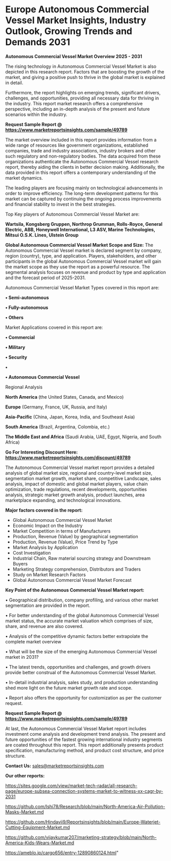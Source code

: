 # Europe Autonomous Commercial Vessel Market Insights, Industry Outlook, Growing Trends and Demands 2031

<Strong> Autonomous Commercial Vessel Market Overview 2025 - 2031</strong>

The rising technology in Autonomous Commercial Vessel Market is also depicted in this research report. Factors that are boosting the growth of the market, and giving a positive push to thrive in the global market is explained in detail.

Furthermore, the report highlights on emerging trends, significant drivers, challenges, and opportunities, providing all necessary data for thriving in the industry. This report market research offers a comprehensive perspective, including an in-depth analysis of the present and future scenarios within the industry.

<strong>Request Sample Report @ <a href=https://www.marketreportsinsights.com/sample/49789>https://www.marketreportsinsights.com/sample/49789</a></strong>

The market overview included in this report provides information from a wide range of resources like government organizations, established companies, trade and industry associations, industry brokers and other such regulatory and non-regulatory bodies. The data acquired from these organizations authenticate the Autonomous Commercial Vessel research report, thereby aiding the clients in better decision making. Additionally, the data provided in this report offers a contemporary understanding of the market dynamics.

The leading players are focusing mainly on technological advancements in order to improve efficiency. The long-term development patterns for this market can be captured by continuing the ongoing process improvements and financial stability to invest in the best strategies.

Top Key players of Autonomous Commercial Vessel Market are:

<strong>Wartsila, Kongsberg Gruppen, Northrop Grumman, Rolls-Royce, General Electric, ABB, Honeywell International, L3 ASV, Marine Technologies, Mitsui O.S.K. Lines, Ulstein Group</strong>

<strong><b>Global Autonomous Commercial Vessel Market Scope and Size:</b></strong>
The Autonomous Commercial Vessel market is declared segment by company, region (country), type, and application. Players, stakeholders, and other participants in the global Autonomous Commercial Vessel market will gain the market scope as they use the report as a powerful resource. The segmental analysis focuses on revenue and product by type and application and the forecast period of 2025-2031.

Autonomous Commercial Vessel Market Types covered in this report are:

<strong>•  Semi-autonomous

•  Fully-autonomous

•  Others</strong>

Market Applications covered in this report are:

<strong>•  Commercial

•  Military

•  Security

•  

•  Autonomous Commercial Vessel</strong> 

Regional Analysis

<strong>North America</strong> (the United States, Canada, and Mexico)

<strong>Europe</strong> (Germany, France, UK, Russia, and Italy)

<strong>Asia-Pacific</strong> (China, Japan, Korea, India, and Southeast Asia)

<strong>South America</strong> (Brazil, Argentina, Colombia, etc.)

<strong>The Middle East and Africa</strong> (Saudi Arabia, UAE, Egypt, Nigeria, and South Africa)

<strong>Go For Interesting Discount Here: <a href=https://www.marketreportsinsights.com/discount/49789>https://www.marketreportsinsights.com/discount/49789</a></strong>

The Autonomous Commercial Vessel market report provides a detailed analysis of global market size, regional and country-level market size, segmentation market growth, market share, competitive Landscape, sales analysis, impact of domestic and global market players, value chain optimization, trade regulations, recent developments, opportunities analysis, strategic market growth analysis, product launches, area marketplace expanding, and technological innovations.

<strong><b>Major factors covered in the report:</b></strong>
<ul>
  <li>Global Autonomous Commercial Vessel Market </li>
  <li>Economic Impact on the Industry</li>
  <li>Market Competition in terms of Manufacturers</li>
  <li>Production, Revenue (Value) by geographical segmentation</li>
  <li>Production, Revenue (Value), Price Trend by Type</li>
  <li>Market Analysis by Application</li>
  <li>Cost Investigation</li>
  <li>Industrial Chain, Raw material sourcing strategy and Downstream Buyers</li>
  <li>Marketing Strategy comprehension, Distributors and Traders</li>
  <li>Study on Market Research Factors</li>
  <li>Global Autonomous Commercial Vessel Market Forecast</li>
</ul>

<strong><b>Key Point of the Autonomous Commercial Vessel Market report:</b></strong>

• Geographical distribution, company profiling, and various other market segmentation are provided in the report.

• For better understanding of the global Autonomous Commercial Vessel market status, the accurate market valuation which comprises of size, share, and revenue are also covered.

• Analysis of the competitive dynamic factors better extrapolate the complete market overview

• What will be the size of the emerging Autonomous Commercial Vessel market in 2031?

• The latest trends, opportunities and challenges, and growth drivers provide better construal of the Autonomous Commercial Vessel Market.

• In-detail industrial analysis, sales study, and production understanding shed more light on the future market growth rate and scope.

• Report also offers the opportunity for customization as per the customer request.

<strong>Request Sample Report @ <a href=https://www.marketreportsinsights.com/sample/49789>https://www.marketreportsinsights.com/sample/49789</a></strong>

At last, the Autonomous Commercial Vessel Market report includes investment come analysis and development trend analysis. The present and future opportunities of the fastest growing international industry segments are coated throughout this report. This report additionally presents product specification, manufacturing method, and product cost structure, and price structure.

<strong>Contact Us:</strong>
sales@marketreportsinsights.com

<strong>Our other reports:</strong>

<a href=https://sites.google.com/view/market-tech-radar/all-research-page/europe-subsea-connection-systems-market-to-witness-xx-cagr-by-2031>https://sites.google.com/view/market-tech-radar/all-research-page/europe-subsea-connection-systems-market-to-witness-xx-cagr-by-2031</a>

<a href=https://github.com/Ishi78/Research/blob/main/North-America-Air-Pollution-Masks-Market.md>https://github.com/Ishi78/Research/blob/main/North-America-Air-Pollution-Masks-Market.md</a>

<a href=https://github.com/Hindavii9/Reportsinsights/blob/main/Europe-Waterjet-Cutting-Equipment-Market.md>https://github.com/Hindavii9/Reportsinsights/blob/main/Europe-Waterjet-Cutting-Equipment-Market.md</a>

<a href=https://github.com/vijaykumar207/marketing-strategy/blob/main/North-America-Kids-Wears-Market.md>https://github.com/vijaykumar207/marketing-strategy/blob/main/North-America-Kids-Wears-Market.md</a>

<a href=https://ameblo.jp/cargo656/entry-12890860124.html>https://ameblo.jp/cargo656/entry-12890860124.html</a>"
